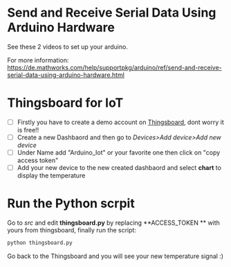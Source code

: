 # Send and Receive Serial Data Using Arduino Hardware
See these 2 videos to set up your arduino.

For more information:
https://de.mathworks.com/help/supportpkg/arduino/ref/send-and-receive-serial-data-using-arduino-hardware.html

# Thingsboard for IoT
- [ ] Firstly you have to create a demo account on [Thingsboard](http://demo.thingsboard.io/home), dont worry it is free!!
- [ ] Create a new Dashbaord and then go to _Devices>Add device>Add new device_
- [ ] Under Name add "Arduino_Iot" or your favorite one then click on "copy access token"
- [ ] Add your new device to the new created dashbaord and select **chart** to display the temperature

# Run the Python scrpit
Go to _src_  and edit **thingsboard.py** by replacing **ACCESS_TOKEN ** with yours from thingsboard, finally run the script:

```bash
python thingsboard.py 
```
Go back to the Thingsboard and you will see your new temperature signal :)




